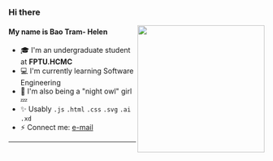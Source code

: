 
<h3>Hi there</h3> <img align='right' src="https://user-images.githubusercontent.com/68039038/150389867-b30bc2c8-9110-4084-beec-79c4f2a6bbea.gif" width="250">
<h4>My name is Bao Tram- Helen</h4> 

   -   🎓 I'm an undergraduate student at **FPTU.HCMC**
   -   💻 I'm currently learning Software Engineering
   -   🍑 I'm also being a "night owl" girl 💤
   -   ✨ Usably `.js` `.html` `.css` `.svg` `.ai`  `.xd`
   -   ⚡️ Connect me: [e-mail](mailto:tramdb1501@gmail.com)


***
